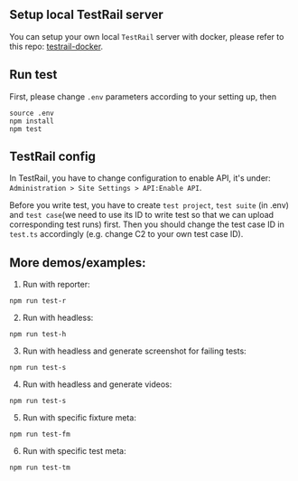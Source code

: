 ## Setup local TestRail server
You can setup your own local `TestRail` server with docker, please refer to this repo: [testrail-docker](https://github.com/cbreit/testrail-docker).


## Run test
First, please change `.env` parameters according to your setting up, then
```
source .env
npm install
npm test

```

## TestRail config
In TestRail, you have to change configuration to enable API, it's under: `Administration > Site Settings > API:Enable API`.

Before you write test, you have to create `test project`, `test suite` (in .env) and `test case`(we need to use its ID to write test so that we can upload corresponding test runs) first. Then you should change the test case ID in `test.ts` accordingly (e.g. change C2 to your own test case ID).


## More demos/examples:
1. Run with reporter:
```
npm run test-r
```

2. Run with headless:
```
npm run test-h
```

3. Run with headless and generate screenshot for failing tests:
```
npm run test-s
```

4. Run with headless and generate videos:
```
npm run test-s
```

5. Run with specific fixture meta:
```
npm run test-fm
```

6. Run with specific test meta:
```
npm run test-tm
```